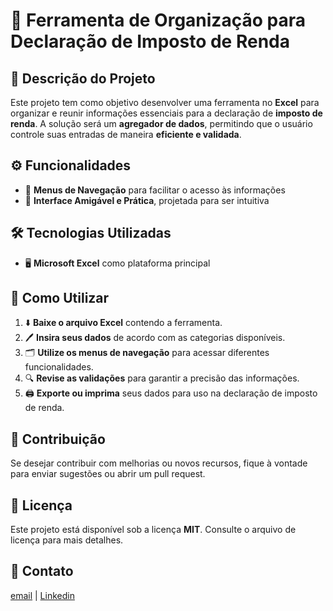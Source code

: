 # 🏦 Ferramenta de Organização para Declaração de Imposto de Renda

## 📌 Descrição do Projeto
Este projeto tem como objetivo desenvolver uma ferramenta no **Excel** para organizar e reunir informações essenciais para a declaração de **imposto de renda**. A solução será um **agregador de dados**, permitindo que o usuário controle suas entradas de maneira **eficiente e validada**.

## ⚙️ Funcionalidades
- 📂 **Menus de Navegação** para facilitar o acesso às informações
- 🎨 **Interface Amigável e Prática**, projetada para ser intuitiva

## 🛠 Tecnologias Utilizadas
- 🖥 **Microsoft Excel** como plataforma principal

## 🚀 Como Utilizar
1. ⬇️ **Baixe o arquivo Excel** contendo a ferramenta.
2. 🖊 **Insira seus dados** de acordo com as categorias disponíveis.
3. 🗂 **Utilize os menus de navegação** para acessar diferentes funcionalidades.
4. 🔍 **Revise as validações** para garantir a precisão das informações.
5. 🖨 **Exporte ou imprima** seus dados para uso na declaração de imposto de renda.

## 🤝 Contribuição
Se desejar contribuir com melhorias ou novos recursos, fique à vontade para enviar sugestões ou abrir um pull request.

## 📜 Licença
Este projeto está disponível sob a licença **MIT**. Consulte o arquivo de licença para mais detalhes.

## 📧 Contato
[email](mailto:fagundz@gmail.com) | 
[Linkedin](https://www.linkedin.com/in/ricardofagundes/)
